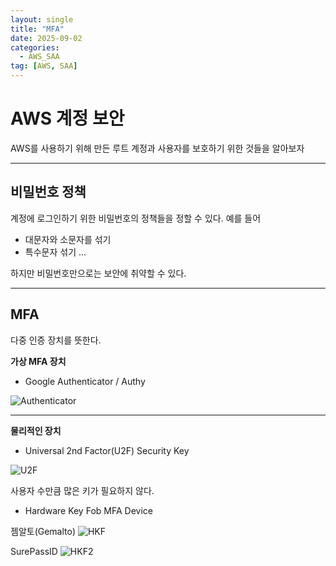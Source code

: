 ```yaml
---
layout: single
title: "MFA"
date: 2025-09-02
categories:
  - AWS_SAA
tag: [AWS, SAA]
---
```


AWS 계정 보안
===

AWS를 사용하기 위해 만든 루트 계정과 사용자를 보호하기 위한 것들을 알아보자

- - -

## 비밀번호 정책

계정에 로그인하기 위한 비밀번호의 정책들을 정할 수 있다.
예를 들어 
* 대문자와 소문자를 섞기
* 특수문자 섞기
...

하지만 비밀번호만으로는 보안에 취약할 수 있다.

- - -

## MFA

다중 인증 장치를 뜻한다.

**가상 MFA 장치**

* Google Authenticator / Authy

![Authenticator](https://encrypted-tbn0.gstatic.com/images?q=tbn:ANd9GcScoVSgC1q_Je5XDP4a2OmEVRqKnh3TkyySLw&s)

- - -

**물리적인 장치**

* Universal 2nd Factor(U2F) Security Key

![U2F](https://m.media-amazon.com/images/I/61WctUZhh9L.jpg)

사용자 수만큼 많은 키가 필요하지 않다.

* Hardware Key Fob MFA Device

젬알토(Gemalto)
![HKF](https://www.secureidnews.com/wp-content/uploads/2013/03/gemaltootp2.gif)

SurePassID
![HKF2](https://encrypted-tbn0.gstatic.com/images?q=tbn:ANd9GcTNzEGyXQSXubjiagcrrMFL2K-XVHsBMEC-dQ&s)





